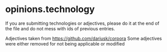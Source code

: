 opinions.technology
===================

If you are submitting technologies or adjectives, please do it at the end of the file and do not mess with ids of previous entries.

Adjectives taken from https://github.com/dariusk/corpora Some adjectives were either removed for not being applicable or modified
